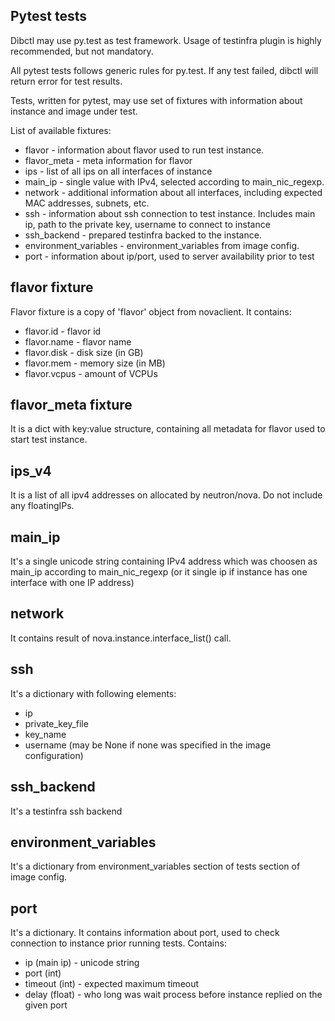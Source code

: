 Pytest tests
---

Dibctl may use py.test as test framework. Usage of testinfra plugin is highly recommended, but not mandatory.

All pytest tests follows generic rules for py.test. If any test failed, dibctl will return error for test results.

Tests, written for pytest, may use set of fixtures with information about instance and image under test.

List of available fixtures:
- flavor - information about flavor used to run test instance.
- flavor_meta - meta information for flavor
- ips - list of all ips  on all interfaces of instance
- main_ip - single value with IPv4, selected according to main_nic_regexp.
- network - additional information about all interfaces, including expected MAC addresses, subnets, etc.
- ssh - information about ssh connection to test instance. Includes main ip, path to the private key, username to connect to instance
- ssh_backend - prepared testinfra backed to the instance.
- environment_variables - environment_variables from image config.
- port - information about ip/port, used to server availability prior to test

flavor fixture
---
Flavor fixture is a copy of 'flavor' object from novaclient. It contains:
- flavor.id - flavor id
- flavor.name - flavor name
- flavor.disk - disk size (in GB)
- flavor.mem - memory size (in MB)
- flavor.vcpus - amount of VCPUs

flavor_meta fixture
---
It is a dict with key:value structure, containing all metadata for flavor used to start test instance.

ips_v4
---
It is a list of all ipv4 addresses on allocated by neutron/nova. Do not include any floatingIPs.

main_ip
---
It's a single unicode string containing IPv4 address which was choosen as main_ip according to main_nic_regexp (or  it single ip if instance has one interface with one IP address)

network
---
It contains result of nova.instance.interface_list() call.

ssh
---
It's a dictionary with following elements:
- ip
- private_key_file
- key_name
- username (may be None if none was specified in the image configuration)

ssh_backend
---
It's a testinfra ssh backend

environment_variables
---
It's a dictionary from environment_variables section of tests section of image config.

port
---
It's a dictionary. It contains information about port, used to check connection to instance prior running tests.
Contains:
- ip (main ip) - unicode string
- port (int)
- timeout (int) - expected maximum timeout
- delay (float) - who long was wait process before instance replied on the given port
